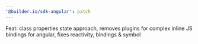 ```yaml
---
'@builder.io/sdk-angular': patch
---
```


Feat: class properties state approach, removes plugins for complex inline JS bindings for angular, fixes reactivity, bindings & symbol
